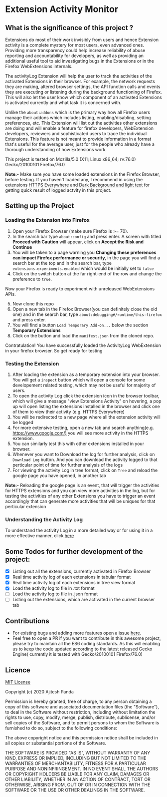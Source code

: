 # Extension Activity Monitor

## What is the significance of this project ?

Extensions do most of their work invisibly from users and hence Extension activity is a complete mystery for most users, even advanced ones. Providing more transparency could help increase reliability of abuse reporting and accountability for developers, as well as providing an additional useful tool to aid investigating bugs in the Extensions or in the Firefox WebExtensions internals.

The activityLog Extension will help the user to track the activities of the activated Extensions in their browser. For example, the network requests they are making, altered browser settings, the API function calls and events they are executing or listening during the background functioning of Firefox. This will also let the user know which component of an activated Extensions is activated currently and what task it is concerned with.

Unlike the `about:addons` which is the primary way how all Firefox users manage their addons which includes listing, enabling/disabling, setting preferences, etc. This Extension will list out the activities other extensions are doing and will enable a feature for firefox developers, WebExtension developers, reviewers and sophisticated users to trace the individual Extensions. This feature is not meant to provide information in a format that's useful for the average user, just for the people who already have a thorough understanding of how Extensions work.

This project is tested on Mozilla/5.0 (X11; Linux x86_64; rv:76.0) Gecko/20100101 Firefox/76.0

**Note:-** Make sure you have some loaded extensions in the Firefox Browser, before testing. If you haven't loaded any, I recommend in using the extensions [HTTPS Everywhere](https://addons.mozilla.org/en-US/firefox/addon/https-everywhere/) and [Dark Background and light text](https://addons.mozilla.org/en-US/firefox/addon/dark-background-light-text/) for getting quick result of logged actvity in this project.

## Setting up the Project

### Loading the Extension into Firefox

1. Open your Firefox Browser (make sure Firefox is >= 70).
2. In the search bar type `about:config` and press enter. A screen with  titled **Proceed with Caution** will appear, click on **Accept the Risk and Continue**
3. You will be taken to a page warning you **Changing these preferences can impact Firefox performance or security**, in the page you will find a search bar at the top and in the search bar, type `extensions.experiments.enabled` which would be initially set to `false`
4. Click on the switch button at the far right-end of the row and change the preference to `true`.

Now your Firefox is ready to experiment with unreleased WebExtensions APIs.

5. Now clone this repo
6. Open a new tab in the Firefox Browser(you can definitely close the old one) and in the search bar, type `about:debugging#/runtime/this-firefox` and press enter.
7. You will find a button `Load Temporary Add-on...` below the section **Temporary Extensions**
8. Click on the button and load the `manifest.json` from the cloned repo.

Contratulation! You have successfully loaded the ActivityLog WebExtension in your firefox browser. So get ready for testing

### Testing the Extension

1. After loading the extension as a temporary extension into your browser. You will get a `inspect` button which will open a console for some developement related testing, which may not be useful for majority of users.
2. To open the activity Log click the extension icon in the browser toolbar, which will give a message "view Extensions Activity" on hovering, a pop up will open listing the extensions installed in the browser and click one of them to view their activity (e.g. HTTPS Everywhere)
3. You will be redirected to a new page where all the extension activity will be logged
4. For more extensive testing, open a new tab and search anything(e.g. <https://www.google.com/)> you will see more activity in the HTTPS extension.
5. You can similarly test this with other extensions installed in your browser.
6. Whenever you want to Download the log for further analysis, click on `Download Log` button. And you can download the activity logged to that perticular point of time for further analysis of the logs
7. For viewing the activity Log in tree format, click on `Tree` and reload the google page you have opened, in another tab

**Note:-** Reloading the google page is an event, that will trigger the activities for HTTPS extensions and you can view more activities in the log, but for testing the activities of any other Extensions you have to trigger an event accordingly that can generate more activities that will be uniques for that perticular extension

### Understanding the Activity Log

To understand the activity Log in a more detailed way or for using it in a more effective manner, click [here](UNDERSTANDINGTHEAPI.md)

## Some Todos for further development of the project:

* [x] Listing out all the extensions, currently activated in Firefox Browser
* [x] Real time activity log of each extensions in tabular format
* [x] Real time activity log of each extensions in tree view format
* [x] Load the activity log to file in .txt format
* [ ] Load the activity log to file in .json format
* [ ] Listing out the extensions, which are activated in the current browser tab

## Contributions

* For existing bugs and adding more features open a issue [here](https://github.com/Ajitesh13/Extension-Activity-Monitor/issues).
* Feel free to open a PR if you want to contribute in this awesome project, please try to maintain all the ES6 coding standards. As this will enabling us to keep the code updated according to the latest released Gecko Engine( currently it is tested with Gecko/20100101 Firefox/76.0)

## Licence

[MIT License](LICENSE)

Copyright (c) 2020 Ajitesh Panda

Permission is hereby granted, free of charge, to any person obtaining a copy
of this software and associated documentation files (the "Software"), to deal
in the Software without restriction, including without limitation the rights
to use, copy, modify, merge, publish, distribute, sublicense, and/or sell
copies of the Software, and to permit persons to whom the Software is
furnished to do so, subject to the following conditions:

The above copyright notice and this permission notice shall be included in all
copies or substantial portions of the Software.

THE SOFTWARE IS PROVIDED "AS IS", WITHOUT WARRANTY OF ANY KIND, EXPRESS OR
IMPLIED, INCLUDING BUT NOT LIMITED TO THE WARRANTIES OF MERCHANTABILITY,
FITNESS FOR A PARTICULAR PURPOSE AND NONINFRINGEMENT. IN NO EVENT SHALL THE
AUTHORS OR COPYRIGHT HOLDERS BE LIABLE FOR ANY CLAIM, DAMAGES OR OTHER
LIABILITY, WHETHER IN AN ACTION OF CONTRACT, TORT OR OTHERWISE, ARISING FROM,
OUT OF OR IN CONNECTION WITH THE SOFTWARE OR THE USE OR OTHER DEALINGS IN THE
SOFTWARE.
